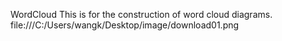 WordCloud
This is for the construction of word cloud diagrams.
file:///C:/Users/wangk/Desktop/image/download01.png
